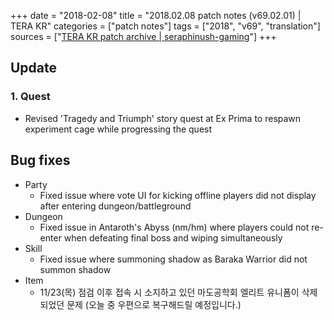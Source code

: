 +++
date = "2018-02-08"
title = "2018.02.08 patch notes (v69.02.01) | TERA KR"
categories = ["patch notes"]
tags = ["2018", "v69", "translation"]
sources = ["[TERA KR patch archive | seraphinush-gaming](/ko/patch/2018/v69-02-01)"]
+++

## Update

### **1.** Quest
- Revised 'Tragedy and Triumph' story quest at Ex Prima to respawn experiment cage while progressing the quest

## Bug fixes

- Party
  - Fixed issue where vote UI for kicking offline players did not display after entering dungeon/battleground
- Dungeon
  - Fixed issue in Antaroth's Abyss (nm/hm) where players could not re-enter when defeating final boss and wiping simultaneously
- Skill
  - Fixed issue where summoning shadow as Baraka Warrior did not summon shadow
- Item
  - 11/23(목) 점검 이후 접속 시 소지하고 있던 마도공학회 엘리트 유니폼이 삭제되었던 문제 (오늘 중 우편으로 복구해드릴 예정입니다.)

